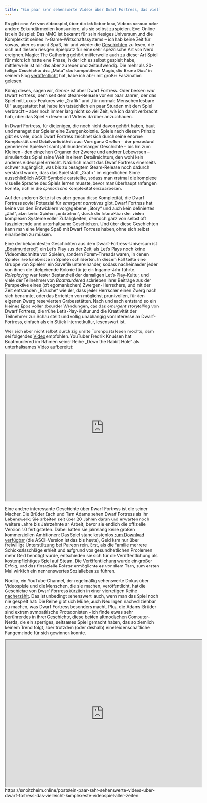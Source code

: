 ```yaml
---
title: "Ein paar sehr sehenswerte Videos über Dwarf Fortress, das vielleicht komplexeste Videospiel aller Zeiten"
---
```

<div class="trix-content">
  <p>Es gibt eine Art von Videospiel, über die ich lieber lese, Videos schaue oder andere Sekundärmedien konsumiere, als sie selbst zu spielen. Eve: Online ist ein Beispiel: Das MMO ist bekannt für sein riesiges Universum und die Komplexität seines In-Game-Wirtschaftssystems – ich hab keine Zeit für sowas, aber es macht Spaß, hin und wieder die <a href="https://www.pcgamer.com/the-5-greatest-moments-in-eve-online-history/">Geschichten</a> zu lesen, die sich auf diesem riesigen Spielplatz für eine sehr spezifische Art von Nerd ereignen. Magic: The Gathering gehört mittlerweile auch zu dieser Art Spiel für mich: Ich hatte eine Phase, in der ich es selbst gespielt habe, mittlerweile ist mir das aber zu teuer und zeitaufwendig. Die mehr als 20-teilige Geschichte des „Meta“ des kompetitiven Magic, die Bruno Dias’ in seinem Blog <a href="https://azhdarchid.com/blog/?q=Compleat%20History%20of%20the%20Magic:%20the%20Gathering%20Metagame">veröffentlicht</a> hat, habe ich aber mit großer Faszination gelesen.</p>
<p>König dieses, sagen wir, <em>Genres</em> ist aber Dwarf Fortress. Oder besser: <em>war</em> Dwarf Fortress, denn seit dem Steam-Release vor ein paar Jahren, der das Spiel mit Luxus-Features wie „Grafik“ und „für normale Menschen lesbare UI“ ausgestattet hat, habe ich tatsächlich ein paar Stunden mit dem Spiel verbracht – aber noch immer lang nicht so viel Zeit, wie ich damit verbracht hab, über das Spiel zu lesen und Videos darüber anzuschauen.</p>
<p>In Dwarf Fortress, für diejenigen, die noch nicht davon gehört haben, baut und managet der Spieler eine Zwergenkolonie. Spiele nach diesem Prinzip gibt es viele, doch Dwarf Fortress zeichnet sich durch seine enorme Komplexität und Detailverliebtheit aus: Vom ganz Großen – der prozedural generierten Spielwelt samt jahrhundertelanger Geschichte – bis hin zum Kleinen – den einzelnen Organen der Zwerge und anderer Lebewesen – simuliert das Spiel seine Welt in einem Detailreichtum, den wohl kein anderes Videospiel erreicht. Natürlich macht das Dwarf Fortress einerseits schwer zugänglich, was bis zu besagtem Steam-Release noch dadurch verstärkt wurde, dass das Spiel statt „Grafik“ im eigentlichen Sinne ausschließlich ASCII-Symbole darstellte, sodass man erstmal die komplexe visuelle Sprache des Spiels lernen musste, bevor man überhaupt anfangen konnte, sich in die <em>spielerische</em> Komplexität einzuarbeiten.</p>
<p>Auf der anderen Seite ist es aber genau diese Komplexität, die Dwarf Fortress soviel Potenzial für <em>emergent narratives</em> gibt. Dwarf Fortress hat keine von den Entwicklern vorgegebene „Story“ und auch kein definiertes „Ziel“, aber beim Spielen „entstehen“, durch die Interaktion der vielen komplexen Systeme voller Zufälligkeiten, dennoch ganz von selbst oft faszinierende und unterhaltsame Geschichten. Und über diese Geschichten kann man eine Menge Spaß mit Dwarf Fortress haben, ohne sich selbst einarbeiten zu müssen.</p>
<p>Eine der bekanntesten Geschichten aus dem Dwarf-Fortress-Universum ist <a href="https://lparchive.org/Dwarf-Fortress-Boatmurdered/Introduction/">„Boatmurdered“</a>, ein Let’s Play aus der Zeit, als Let’s Plays noch keine Videomitschnitte von Spielen, sondern Forum-Threads waren, in denen Spieler ihre Erlebnisse in Spielen schilderten. In diesem Fall teilte eine Gruppe von Spielern ein Savefile untereinander, sodass nacheinander jeder von ihnen die titelgebende Kolonie für je ein Ingame-Jahr führte. <em>Roleplaying</em> war fester Bestandteil der damaligen Let’s-Play-Kultur, und viele der Teilnehmer von <em>Boatmurdered</em> schrieben ihrer Beiträge aus der Perspektive eines (oft egomanischen) Zwergen-Herrschers, und mit der Zeit entstanden „Bräuche“ wie der, dass jeder Herrscher einen Zwerg nach sich benannte, oder das Errichten von möglichst prunkvollen, für den eigenen Zwerg reservierten Grabesstätten. Nach und nach entstand so ein kleines Epos voller absurder Wendungen, das das <em>emergent storytelling</em> von Dwarf Fortress, die frühe Let’s-Play-Kultur und die Kreativität der Teilnehmer zur Schau stellt und völlig unabhängig von Interesse an Dwarf-Fortress, einfach als ein Stück Internetkultur, lesenswert ist.</p>
<p>Wer sich aber nicht selbst durch zig uralte Forenposts lesen möchte, dem sei folgendes <a href="https://youtu.be/nI1UmlfP1Cg">Video</a> empfohlen. YouTuber Fredrik Knudsen hat Boatmurdered im Rahmen seiner Reihe „Down the Rabbit Hole“ als unterhaltsames Video aufbereitet:</p>
<div><iframe width="640" height="480" allowfullscreen="true" autoplay="false" disablekbcontrols="false" enableiframeapi="false" endtime="0" ivloadpolicy="0" loop="false" modestbranding="false" origin="" playlist="" src="https://www.youtube.com/embed/nI1UmlfP1Cg"></iframe></div>
<p>Eine andere interessante Geschichte über Dwarf Fortress ist die seiner Macher. Die Brüder Zach und Tarn Adams sehen Dwarf Fortress als ihr Lebenswerk: Sie arbeiten seit über 20 Jahren daran und erwarten noch weitere Jahre bis Jahrzehnte an Arbeit, bevor sie endlich die offizielle Version 1.0 fertigstellen. Dabei hatten sie jahrelang keine großen kommerziellen Ambitionen: Das Spiel stand kostenlos <a href="https://www.bay12games.com/dwarves/">zum Download verfügbar</a> (die ASCII-Version ist das bis heute), Geld kam nur über freiwillige Unterstützung bei Patreon rein. Erst, als die Familie mehrere Schicksalsschläge erhielt und aufgrund von gesundheitlichen Problemen mehr Geld benötigt wurde, entschieden sie sich für die Veröffentlichung als kostenpflichtiges Spiel auf Steam. Die Veröffentlichung wurde ein großer Erfolg, und das finanzielle Polster ermöglichte es vor allem Tarn, zum ersten Mal wirklich ein nennenswertes Sozialleben zu führen.</p>
<p>Noclip, ein YouTube-Channel, der regelmäßig sehenswerte Dokus über Videospiele und die Menschen, die sie machen, veröffentlicht, hat die Geschichte von Dwarf Fortress kürzlich in einer vierteiligen Reihe <a href="https://www.youtube.com/watch?v=MxV24so-dw8">nacherzählt</a>. Das ist unbedingt sehenswert, auch, wenn man das Spiel noch nie gespielt hat: Die Reihe gibt sich Mühe, auch Neulingen nachvollziehbar zu machen, was Dwarf Fortress besonders macht. Plus, die Adams-Brüder sind extrem sympathische Protagonisten – ich finde etwas sehr berührendes in ihrer Geschichte, diese beiden altmodischen Computer-Nerds, die ein sperriges, seltsames Spiel gemacht haben, das so ziemlich keinem Trend folgt, aber trotzdem (oder deshalb) eine leidenschaftliche Fangemeinde für sich gewinnen konnte.</p>
<div><iframe width="640" height="480" allowfullscreen="true" autoplay="false" disablekbcontrols="false" enableiframeapi="false" endtime="0" ivloadpolicy="0" loop="false" modestbranding="false" origin="" playlist="" src="https://www.youtube.com/embed/MxV24so-dw8"></iframe></div>
</div>
https://smoitzheim.online/posts/ein-paar-sehr-sehenswerte-videos-uber-dwarf-fortress-das-vielleicht-komplexeste-videospiel-aller-zeiten